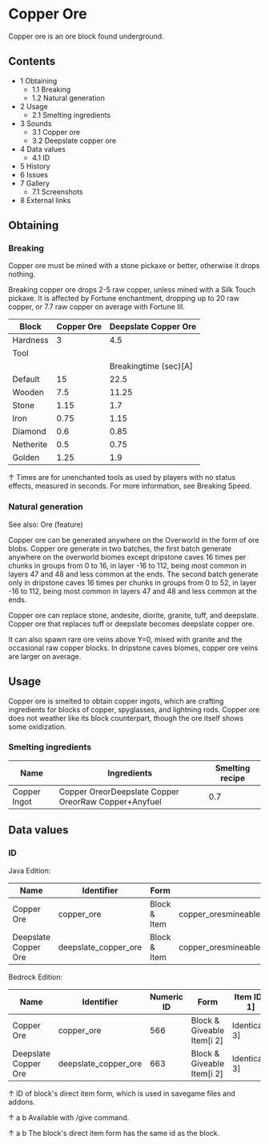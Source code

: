 # Copper Ore
Copper ore is an ore block found underground.

## Contents
- 1 Obtaining
	- 1.1 Breaking
	- 1.2 Natural generation
- 2 Usage
	- 2.1 Smelting ingredients
- 3 Sounds
	- 3.1 Copper ore
	- 3.2 Deepslate copper ore
- 4 Data values
	- 4.1 ID
- 5 History
- 6 Issues
- 7 Gallery
	- 7.1 Screenshots
- 8 External links

## Obtaining
### Breaking
Copper ore must be mined with a stone pickaxe or better, otherwise it drops nothing.

Breaking copper ore drops 2-5 raw copper, unless mined with a Silk Touch pickaxe. It is affected by Fortune enchantment, dropping up to 20 raw copper, or 7.7 raw copper on average with Fortune III.

| Block     | Copper Ore | Deepslate Copper Ore  |
|-----------|------------|-----------------------|
| Hardness  | 3          | 4.5                   |
| Tool      |            |                       |
|           |            | Breakingtime (sec)[A] |
| Default   | 15         | 22.5                  |
| Wooden    | 7.5        | 11.25                 |
| Stone     | 1.15       | 1.7                   |
| Iron      | 0.75       | 1.15                  |
| Diamond   | 0.6        | 0.85                  |
| Netherite | 0.5        | 0.75                  |
| Golden    | 1.25       | 1.9                   |


↑ Times are for unenchanted tools as used by players with no status effects, measured in seconds. For more information, see Breaking Speed.


### Natural generation
See also: Ore (feature)

Copper ore can be generated anywhere on the Overworld in the form of ore blobs. Copper ore generate in two batches, the first batch generate anywhere on the overworld biomes except dripstone caves 16 times per chunks in groups from 0 to 16, in layer -16 to 112, being most common in layers 47 and 48 and less common at the ends. The second batch generate only in dripstone caves 16 times per chunks in groups from 0 to 52, in layer -16 to 112, being most common in layers 47 and 48 and less common at the ends.

Copper ore can replace stone, andesite, diorite, granite, tuff, and deepslate. Copper ore that replaces tuff or deepslate becomes deepslate copper ore.

It can also spawn rare ore veins above Y=0, mixed with granite and the occasional raw copper blocks. In dripstone caves biomes, copper ore veins are larger on average.


## Usage
Copper ore is smelted to obtain copper ingots, which are crafting ingredients for blocks of copper, spyglasses, and lightning rods. Copper ore does not weather like its block counterpart, though the ore itself shows some oxidization. 

### Smelting ingredients
| Name         | Ingredients                                          | Smelting recipe |
|--------------|------------------------------------------------------|-----------------|
| Copper Ingot | Copper OreorDeepslate Copper OreorRaw Copper+Anyfuel | 0.7             |

## Data values
### ID
Java Edition:

| Name                 | Identifier           | Form         | Block tags                                                 | Translation key                      |
|----------------------|----------------------|--------------|------------------------------------------------------------|--------------------------------------|
| Copper Ore           | copper_ore           | Block & Item | copper_oresmineable/pickaxeneeds_stone_toolsnaps_goat_horn | block.minecraft.copper_ore           |
| Deepslate Copper Ore | deepslate_copper_ore | Block & Item | copper_oresmineable/pickaxeneeds_stone_tool                | block.minecraft.deepslate_copper_ore |

Bedrock Edition:

| Name                 | Identifier           | Numeric ID | Form                       | Item ID[i 1]   | Translation key                |
|----------------------|----------------------|------------|----------------------------|----------------|--------------------------------|
| Copper Ore           | copper_ore           | 566        | Block & Giveable Item[i 2] | Identical[i 3] | tile.copper_ore.name           |
| Deepslate Copper Ore | deepslate_copper_ore | 663        | Block & Giveable Item[i 2] | Identical[i 3] | tile.deepslate_copper_ore.name |


↑ ID of block's direct item form, which is used in savegame files and addons.

↑ a b Available with /give command.

↑ a b The block's direct item form has the same id as the block.



